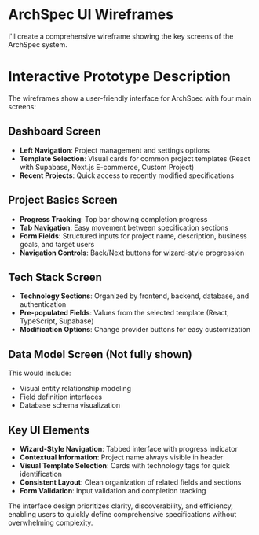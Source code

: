 # ArchSpec UI Wireframes

I'll create a comprehensive wireframe showing the key screens of the ArchSpec system.

# Interactive Prototype Description

The wireframes show a user-friendly interface for ArchSpec with four main screens:

## Dashboard Screen

- **Left Navigation**: Project management and settings options
- **Template Selection**: Visual cards for common project templates (React with Supabase, Next.js E-commerce, Custom Project)
- **Recent Projects**: Quick access to recently modified specifications

## Project Basics Screen

- **Progress Tracking**: Top bar showing completion progress
- **Tab Navigation**: Easy movement between specification sections
- **Form Fields**: Structured inputs for project name, description, business goals, and target users
- **Navigation Controls**: Back/Next buttons for wizard-style progression

## Tech Stack Screen

- **Technology Sections**: Organized by frontend, backend, database, and authentication
- **Pre-populated Fields**: Values from the selected template (React, TypeScript, Supabase)
- **Modification Options**: Change provider buttons for easy customization

## Data Model Screen (Not fully shown)

This would include:

- Visual entity relationship modeling
- Field definition interfaces
- Database schema visualization

## Key UI Elements

- **Wizard-Style Navigation**: Tabbed interface with progress indicator
- **Contextual Information**: Project name always visible in header
- **Visual Template Selection**: Cards with technology tags for quick identification
- **Consistent Layout**: Clean organization of related fields and sections
- **Form Validation**: Input validation and completion tracking

The interface design prioritizes clarity, discoverability, and efficiency, enabling users to quickly define comprehensive specifications without overwhelming complexity.
